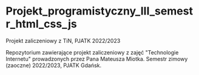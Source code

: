 # Projekt_programistyczny_III_semestr_html_css_js
Projekt zaliczeniowy z TiN, PJATK 2022/2023

Repozytorium zawierające projekt zaliczeniowy z zajęć "Technologie Internetu" prowadzonych przez Pana Mateusza Miotka. Semestr zimowy (zaoczne) 2022/2023, PJATK Gdańsk.
